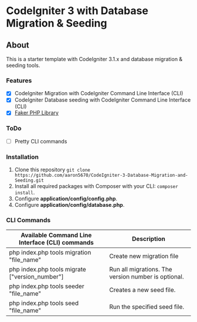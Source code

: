 # CodeIgniter 3 with Database Migration & Seeding
## About
This is a starter template with CodeIgniter 3.1.x and database migration & seeding tools.

### Features
- [x] CodeIgniter Migration with CodeIgniter Command Line Interface (CLI)
- [x] CodeIgniter Database seeding with CodeIgniter Command Line Interface (CLI)
- [x] [Faker PHP Library](https://github.com/fzaninotto/Faker)

### ToDo
- [ ] Pretty CLI commands

### Installation
1. Clone this repository
``git clone https://github.com/aaron5670/CodeIgniter-3-Database-Migration-and-Seeding.git``
2. Install all required packages with Composer with your CLI: ``composer install``.
3. Configure **application/config/config.php**.
4. Configure **application/config/database.php**.


### CLI Commands
| Available Command Line Interface (CLI) commands | Description                                         |
|-----------------------------------------------------------------|-----------------------------------------------------|
| php index.php tools migration "file_name"                       | Create new migration file                           |
| php index.php tools migrate ["version_number"]                  | Run all migrations. The version number is optional. |
| php index.php tools seeder "file_name"                          | Creates a new seed file.                            |
| php index.php tools seed "file_name"                            | Run the specified seed file.                        |
